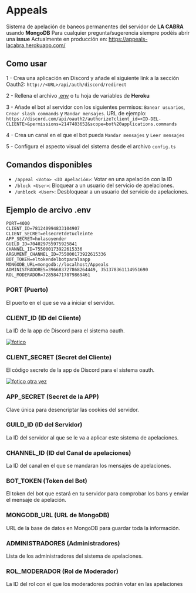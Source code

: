 # Appeals

Sistema de apelación de baneos permanentes del servidor de **LA CABRA** usando **MongoDB**
Para cualquier pregunta/sugerencia siempre podéis abrir una **issue**
Actualmente en producción en: https://appeals-lacabra.herokuapp.com/

## Como usar

1 - Crea una aplicación en Discord y añade el siguiente link a la sección Oauth2:
```http://<URL>/api/auth/discord/redirect```

2 - Rellena el archivo [.env](https://github.com/holasoyender/Appeals#ejemplo-de-arcivo-env) o tu hoja de variables de **Heroku**

3 - Añade el bot al servidor con los siguientes permisos: `Banear usuarios`, `Crear slash commands` y `Mandar mensajes`.
URL de ejemplo: ```https://discord.com/api/oauth2/authorize?client_id=<ID-DEL-CLIENTE>&permissions=2147483652&scope=bot%20applications.commands ```

4 - Crea un canal en el que el bot pueda `Mandar mensajes` y `Leer mensajes`

5 - Configura el aspecto visual del sistema desde el archivo `config.ts`

## Comandos disponibles

 - `/appeal <Voto> <ID Apelación>`: Votar en una apelación con la ID
 - `/block <User>`: Bloquear a un usuario del servicio de apelaciones.
 - `/unblock <User>`: Desbloquear a un usuario del servicio de apelaciones.

## Ejemplo de arcivo .env
```
PORT=4000
CLIENT_ID=781240994833104907
CLIENT_SECRET=elsecretdetucleinte
APP_SECRET=holasoyender
GUILD_ID=704029755975925841
CHANNEL_ID=755000173922615336
ARGUMENT_CHANNEL_ID=755000173922615336
BOT_TOKEN=eltokendelbotparalaapp
MONGODB_URL=mongodb://localhost/Appeals
ADMINISTRADORES=396683727868264449, 351378361114951690
ROL_MODERADOR=728584717879869461
```

### PORT (Puerto)

El puerto en el que se va a iniciar el servidor.

### CLIENT_ID (ID del Cliente)

La ID de la app de Discord para el sistema oauth.

[![fotico](https://i.imgur.com/yW9neR4.png)](https://www.youtube.com/watch?v=dQw4w9WgXcQ)

### CLIENT_SECRET (Secret del Cliente)

El código secreto de la app de Discord para el sistema oauth.

[![fotico otra vez](https://i.imgur.com/SvTpAl3.png)](https://www.youtube.com/watch?v=dQw4w9WgXcQ)

### APP_SECRET (Secret de la APP)

Clave única para desencriptar las cookies del servidor.

### GUILD_ID (ID del Servidor)

La ID del servidor al que se le va a aplicar este sistema de apelaciones.

### CHANNEL_ID (ID del Canal de apelaciones)

La ID del canal en el que se mandaran los mensajes de apelaciones.

### BOT_TOKEN (Token del Bot)

El token del bot que estará en tu servidor para comprobar los bans y enviar el mensaje de apelación.

### MONGODB_URL (URL de MongoDB)

URL de la base de datos en MongoDB para guardar toda la información.

### ADMINISTRADORES (Administradores)

Lista de los administradores del sistema de apelaciones.

### ROL_MODERADOR (Rol de Moderador)

La ID del rol con el que los moderadores podrán votar en las apelaciones


